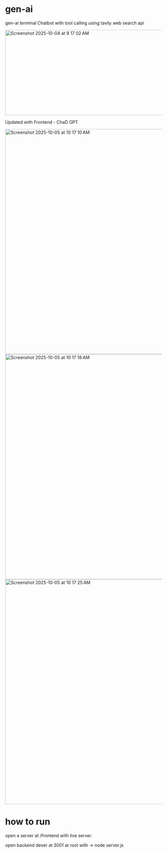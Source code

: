 # gen-ai
gen-ai terminal Chatbot with tool calling using tavily web search api

<img width="761" height="274" alt="Screenshot 2025-10-04 at 9 17 02 AM" src="https://github.com/user-attachments/assets/d0399173-ae79-48f0-a0b1-e255639ae6f2" />

Updated with Frontend - ChaD GPT 

<img width="1470" height="724" alt="Screenshot 2025-10-05 at 10 17 10 AM" src="https://github.com/user-attachments/assets/0001f9a4-ac06-4f79-9063-c6910235939e" />
<img width="1470" height="724" alt="Screenshot 2025-10-05 at 10 17 18 AM" src="https://github.com/user-attachments/assets/75a4c88b-8de0-4996-95d8-6d5f6f7609fc" />
<img width="1470" height="724" alt="Screenshot 2025-10-05 at 10 17 25 AM" src="https://github.com/user-attachments/assets/20792347-7463-4871-b9e8-f0e95d5b8a8e" />

# how to run
open a server at /frontend with live server.

open backend dever at 3001 at root with -> node server.js
